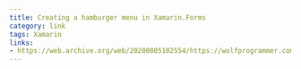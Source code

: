 ```yaml
---
title: Creating a hamburger menu in Xamarin.Forms
category: link
tags: Xamarin
links: 
- https://web.archive.org/web/20200805102554/https://wolfprogrammer.com/2016/09/02/creating-a-hamburger-menu-in-xamarin-forms/
---
```

